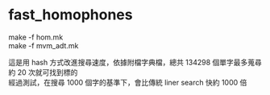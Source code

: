 # fast_homophones
make -f hom.mk  
make -f mvm_adt.mk

這是用 hash 方式改進搜尋速度，依據附檔字典檔，總共 134298 個單字最多蒐尋約 20 次就可找到標的  
經過測試，在搜尋 1000 個字的基準下，會比傳統 liner search 快約 1000 倍
